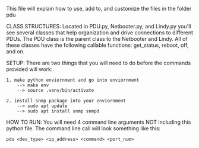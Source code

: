 This file will explain how to use, add to, and customize the files 
in the folder pdu

CLASS STRUCTURES: Located in PDU.py, Netbooter.py, and Lindy.py you'll
see several classes that help organization and drive connections to different
PDUs. The PDU class is the parent class to the Netbooter and Lindy. All of these 
classes have the following callable functions: get_status, reboot, off, and on.

SETUP: There are two things that you will need to do before the commands provided will work:

    1. make python enviornment and go into enviornment
        --> make env
        --> source .venv/bin/activate

    2. install snmp package into your enviornment
        --> sudo apt update
        --> sudo apt install snmp snmpd


HOW TO RUN: You will need 4 command line arguments NOT including this python file. 
The command line call will look something like this:
        
    pdu <dev_type> <ip_address> <command> <port_num>
        
